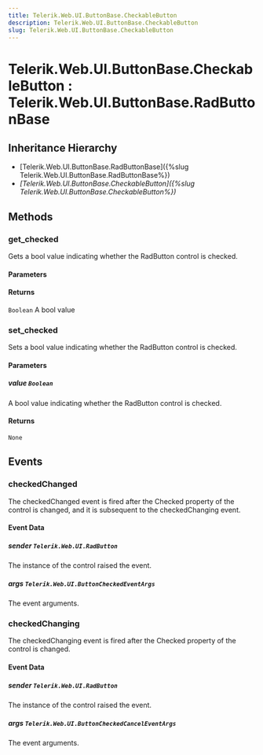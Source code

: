 ```yaml
---
title: Telerik.Web.UI.ButtonBase.CheckableButton
description: Telerik.Web.UI.ButtonBase.CheckableButton
slug: Telerik.Web.UI.ButtonBase.CheckableButton
---
```


# Telerik.Web.UI.ButtonBase.CheckableButton : Telerik.Web.UI.ButtonBase.RadButtonBase

## Inheritance Hierarchy

* [Telerik.Web.UI.ButtonBase.RadButtonBase]({%slug Telerik.Web.UI.ButtonBase.RadButtonBase%})
* *[Telerik.Web.UI.ButtonBase.CheckableButton]({%slug Telerik.Web.UI.ButtonBase.CheckableButton%})*


## Methods

### get_checked

Gets a bool value indicating whether the RadButton control is checked.

#### Parameters

#### Returns

`Boolean` A bool value

### set_checked

Sets a bool value indicating whether the RadButton control is checked.

#### Parameters

##### value `Boolean`

A bool value indicating whether the RadButton control is checked.

#### Returns

`None`


## Events

### checkedChanged

The checkedChanged event is fired after the Checked property of the control is changed, and it is subsequent to the checkedChanging event.

#### Event Data

#####  sender `Telerik.Web.UI.RadButton`

The instance of the control raised the event.

##### args `Telerik.Web.UI.ButtonCheckedEventArgs`

The event arguments.

### checkedChanging

The checkedChanging event is fired after the Checked property of the control is changed.

#### Event Data

#####  sender `Telerik.Web.UI.RadButton`

The instance of the control raised the event.

##### args `Telerik.Web.UI.ButtonCheckedCancelEventArgs`

The event arguments.

